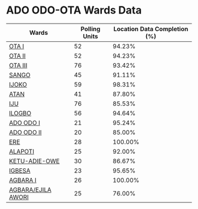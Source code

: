 
# ADO ODO-OTA Wards Data

| Wards | Polling Units | Location Data Completion (%) |
| ---- | ----- | ------- |
| [OTA  I](./wards/17294-ota-i) | 52 | 94.23% |
| [OTA  II](./wards/17295-ota-ii) | 52 | 94.23% |
| [OTA III](./wards/17296-ota-iii) | 76 | 93.42% |
| [SANGO](./wards/17297-sango) | 45 | 91.11% |
| [IJOKO](./wards/17298-ijoko) | 59 | 98.31% |
| [ATAN](./wards/17299-atan) | 41 | 87.80% |
| [IJU](./wards/17300-iju) | 76 | 85.53% |
| [ILOGBO](./wards/17301-ilogbo) | 56 | 94.64% |
| [ADO ODO  I](./wards/17302-ado-odo-i) | 21 | 95.24% |
| [ADO ODO II](./wards/17303-ado-odo-ii) | 20 | 85.00% |
| [ERE](./wards/17304-ere) | 28 | 100.00% |
| [ALAPOTI](./wards/17305-alapoti) | 25 | 92.00% |
| [KETU-ADIE-OWE](./wards/17306-ketu-adie-owe) | 30 | 86.67% |
| [IGBESA](./wards/17307-igbesa) | 23 | 95.65% |
| [AGBARA  I](./wards/17308-agbara-i) | 26 | 100.00% |
| [AGBARA/EJILA AWORI](./wards/17309-agbara/ejila-awori) | 25 | 76.00% |




